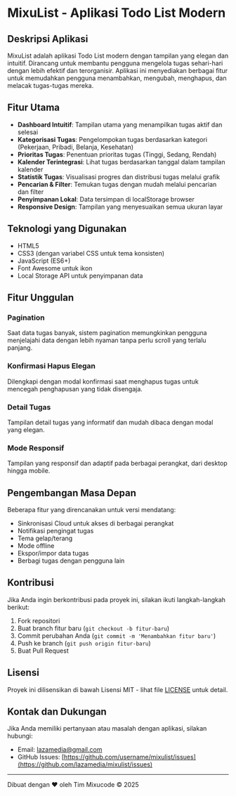 # MixuList - Aplikasi Todo List Modern

## Deskripsi Aplikasi

MixuList adalah aplikasi Todo List modern dengan tampilan yang elegan dan intuitif. Dirancang untuk membantu pengguna mengelola tugas sehari-hari dengan lebih efektif dan terorganisir. Aplikasi ini menyediakan berbagai fitur untuk memudahkan pengguna menambahkan, mengubah, menghapus, dan melacak tugas-tugas mereka.

## Fitur Utama

- **Dashboard Intuitif**: Tampilan utama yang menampilkan tugas aktif dan selesai
- **Kategorisasi Tugas**: Pengelompokan tugas berdasarkan kategori (Pekerjaan, Pribadi, Belanja, Kesehatan)
- **Prioritas Tugas**: Penentuan prioritas tugas (Tinggi, Sedang, Rendah)
- **Kalender Terintegrasi**: Lihat tugas berdasarkan tanggal dalam tampilan kalender
- **Statistik Tugas**: Visualisasi progres dan distribusi tugas melalui grafik
- **Pencarian & Filter**: Temukan tugas dengan mudah melalui pencarian dan filter
- **Penyimpanan Lokal**: Data tersimpan di localStorage browser
- **Responsive Design**: Tampilan yang menyesuaikan semua ukuran layar

## Teknologi yang Digunakan

- HTML5
- CSS3 (dengan variabel CSS untuk tema konsisten)
- JavaScript (ES6+)
- Font Awesome untuk ikon
- Local Storage API untuk penyimpanan data

## Fitur Unggulan

### Pagination
Saat data tugas banyak, sistem pagination memungkinkan pengguna menjelajahi data dengan lebih nyaman tanpa perlu scroll yang terlalu panjang.

### Konfirmasi Hapus Elegan
Dilengkapi dengan modal konfirmasi saat menghapus tugas untuk mencegah penghapusan yang tidak disengaja.

### Detail Tugas
Tampilan detail tugas yang informatif dan mudah dibaca dengan modal yang elegan.

### Mode Responsif
Tampilan yang responsif dan adaptif pada berbagai perangkat, dari desktop hingga mobile.

## Pengembangan Masa Depan

Beberapa fitur yang direncanakan untuk versi mendatang:

- Sinkronisasi Cloud untuk akses di berbagai perangkat
- Notifikasi pengingat tugas
- Tema gelap/terang
- Mode offline
- Ekspor/impor data tugas
- Berbagi tugas dengan pengguna lain

## Kontribusi

Jika Anda ingin berkontribusi pada proyek ini, silakan ikuti langkah-langkah berikut:

1. Fork repositori
2. Buat branch fitur baru (`git checkout -b fitur-baru`)
3. Commit perubahan Anda (`git commit -m 'Menambahkan fitur baru'`)
4. Push ke branch (`git push origin fitur-baru`)
5. Buat Pull Request

## Lisensi

Proyek ini dilisensikan di bawah Lisensi MIT - lihat file [LICENSE](LICENSE) untuk detail.

## Kontak dan Dukungan

Jika Anda memiliki pertanyaan atau masalah dengan aplikasi, silakan hubungi:
- Email: lazamedia@gmail.com
- GitHub Issues: [https://github.com/username/mixulist/issues](https://github.com/lazamedia/mixulist/issues)

---

Dibuat dengan ❤️ oleh Tim Mixucode &copy; 2025

   
